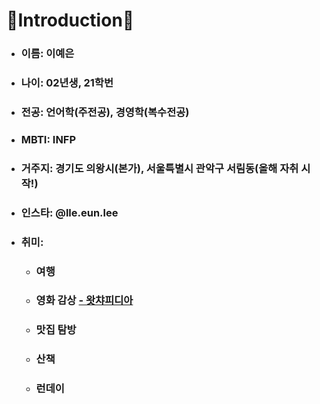 # 🦁Introduction🦁
* ### 이름: 이예은
* ### 나이: 02년생, 21학번
* ### 전공: 언어학(주전공), 경영학(복수전공)
* ### MBTI: INFP
* ### 거주지: 경기도 의왕시(본가), 서울특별시 관악구 서림동(올해 자취 시작!)
* ### 인스타: @lle.eun.lee
* ### 취미:
    * ### 여행
    * ### 영화 감상 [ - 왓챠피디아](https://pedia.watcha.com/ko-KR/users/6NW5QXzgzv1Yo "-왓챠피디아")
    * ### 맛집 탐방
    * ### 산책
    * ### 런데이
